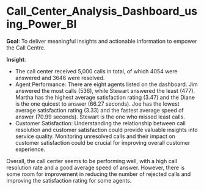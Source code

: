 # Call_Center_Analysis_Dashboard_using_Power_BI

**Goal**: To deliver meaningful insights and actionable information to empower the Call Centre. 

**Insight**:
- The call center received 5,000 calls in total, of which 4054 were answered and 3646 were resolved.
- Agent Performance: There are eight agents listed on the dashboard. Jim answered the most calls (536), while Stewart answered the least (477). Martha has the highest average satisfaction rating (3.47) and the Diane is the one quicest to answer (66.27 seconds). Joe has the lowest average satisfaction rating (3.33) and the fastest average speed of answer (70.99 seconds). Stewart is the one who missed least calls.
- Customer Satisfaction: Understanding the relationship between call resolution and customer satisfaction could provide valuable insights into service quality. Monitoring unresolved calls and their impact on customer satisfaction could be crucial for improving overall customer experience.

Overall, the call center seems to be performing well, with a high call resolution rate and a good average speed of answer. However, there is some room for improvement in reducing the number of rejected calls and improving the satisfaction rating for some agents.

